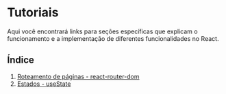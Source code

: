 # Tutoriais

Aqui você encontrará links para seções específicas que explicam o funcionamento e a implementação de diferentes funcionalidades no React.

## Índice

1. [Roteamento de páginas - react-router-dom](./react-router-dom.md)
2. [Estados - useState](./use-state.md)

